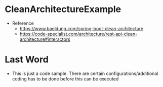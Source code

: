 # CleanArchitectureExample
- Reference
  - https://www.baeldung.com/spring-boot-clean-architecture
  - https://code-specialist.com/architecture/rest-api-clean-architecture#interactors
 
# Last Word
- This is just a code sample. There are certain configurations/additional coding has to be done before this can be executed
